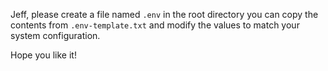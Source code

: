 Jeff, please create a file named `.env` in the root directory you can copy the contents from `.env-template.txt` and modify the values to match your system configuration.

Hope you like it!
